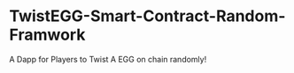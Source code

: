 # TwistEGG-Smart-Contract-Random-Framwork
A Dapp for Players to Twist A EGG on chain randomly!
      